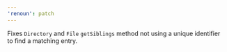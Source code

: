 ```yaml
---
'renoun': patch
---
```


Fixes `Directory` and `File` `getSiblings` method not using a unique identifier to find a matching entry.
